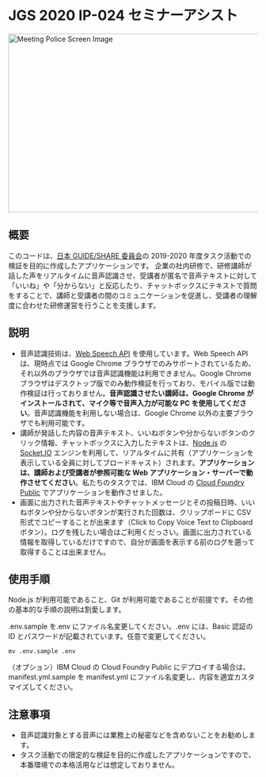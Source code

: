 # JGS 2020 IP-024 セミナーアシスト

<img src="https://user-images.githubusercontent.com/23325882/86427041-21194d00-bd24-11ea-8480-11e34c0ca1fe.gif" alt="Meeting Police Screen Image" width="576" height="360">

## 概要

このコードは、[日本 GUIDE/SHARE 委員会](http://www.uken.or.jp/jgs/news/index.html)の 2019-2020 年度タスク活動での検証を目的に作成したアプリケーションです。
企業の社内研修で、研修講師が話した声をリアルタイムに音声認識させ、受講者が匿名で音声テキストに対して「いいね」や「分からない」と反応したり、チャットボックスにテキストで質問をすることで、講師と受講者の間のコミュニケーションを促進し、受講者の理解度に合わせた研修運営を行うことを支援します。

## 説明

- 音声認識技術は、[Web Speech API](https://developer.mozilla.org/ja/docs/Web/API/Web_Speech_API) を使用しています。Web Speech API は、現時点では Google Chrome ブラウザでのみサポートされているため、それ以外のブラウザでは音声認識機能は利用できません。Google Chrome ブラウザはデスクトップ版でのみ動作検証を行っており、モバイル版では動作検証は行っておりません。**音声認識させたい講師は、Google Chrome がインストールされて、マイク等で音声入力が可能な PC を使用してください**。音声認識機能を利用しない場合は、Google Chrome 以外の主要ブラウザでも利用可能です。
- 講師が発話した内容の音声テキスト、いいねボタンや分からないボタンのクリック情報、チャットボックスに入力したテキストは、[Node.js](https://nodejs.org/ja/) の [Socket.IO](https://socket.io/) エンジンを利用して、リアルタイムに共有（アプリケーションを表示している全員に対してブロードキャスト）されます。**アプリケーションは、講師および受講者が参照可能な Web アプリケーション・サーバーで動作させてください**。私たちのタスクでは、IBM Cloud の [Cloud Foundry Public](https://www.ibm.com/jp-ja/cloud/cloud-foundry) でアプリケーションを動作させました。
- 画面に出力された音声テキストやチャットメッセージとその投稿日時、いいねボタンや分からないボタンが実行された回数は、クリップボードに CSV 形式でコピーすることが出来ます（Click to Copy Voice Text to Clipboard ボタン）。ログを残したい場合はご利用くだっさい。画面に出力されている情報を取得しているだけですので、自分が画面を表示する前のログを遡って取得することは出来ません。

## 使用手順

Node.js が利用可能であること、Git が利用可能であることが前提です。その他の基本的な手順の説明は割愛します。

.env.sample を.env にファイル名変更してください。.env には、Basic 認証の ID とパスワードが記載されています。任意で変更してください。

```
mv .env.sample .env
```

（オプション）IBM Cloud の Cloud Foundry Public にデプロイする場合は、manifest.yml.sample を manifest.yml にファイル名変更し、内容を適宜カスタマイズしてください。

## 注意事項

- 音声認識対象とする音声には業務上の秘密などを含めないことをお勧めします。
- タスク活動での限定的な検証を目的に作成したアプリケーションですので、本番環境での本格活用などは想定しておりません。
